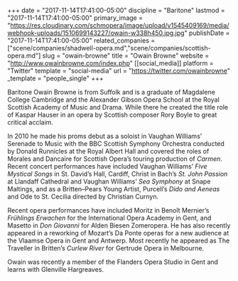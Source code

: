 +++
date = "2017-11-14T17:41:00-05:00"
discipline = "Baritone"
lastmod = "2017-11-14T17:41:00-05:00"
primary_image = "https://res.cloudinary.com/schmopera/image/upload/v1545409169/media/webhook-uploads/1510699143227/owain-w338h450.jpg.jpg"
publishDate = "2017-11-14T17:41:00-05:00"
related_companies = ["scene/companies/shadwell-opera.md","scene/companies/scottish-opera.md"]
slug = "owain-browne"
title = "Owain Browne"
website = "http://www.owainbrowne.com/index.php"
[[social_media]]
platform = "Twitter"
template = "social-media"
url = "https://twitter.com/owainbrowne"
_template = "people_single"
+++

Baritone Owain Browne is from Suffolk and is a graduate of Magdalene College Cambridge and the Alexander Gibson Opera School at the Royal Scottish Academy of Music and Drama. While there he created the title role of Kaspar Hauser in an opera by Scottish composer Rory Boyle to great critical acclaim.

In 2010 he made his proms debut as a soloist in Vaughan Williams’ Serenade to Music with the BBC Scottish Symphony Orchestra conducted by Donald Runnicles at the Royal Albert Hall and covered the roles of Morales and Dancaïre for Scottish Opera’s touring production of *Carmen*.
Recent concert performances have included Vaughan Williams’ *Five Mystical Songs* in St. David’s Hall, Cardiff, Christ in Bach’s *St. John Passion* at Llandaff Cathedral and Vaughan Williams’ *Sea Symphony* at Snape Maltings, and as a Britten–Pears Young Artist, Purcell’s *Dido and Aeneas* and Ode to St. Cecilia directed by Christian Curnyn.

Recent opera performances have included Moritz in Benoît Mernier’s *Frühlings Erwachen* for the International Opera Academy in Gent, and Masetto in *Don Giovanni* for Alden Biesen Zomeropera. He has also recently appeared in a reworking of Mozart’s Da Ponte operas for a new audience at the Vlaamse Opera in Gent and Antwerp. Most recently he appeared as The Traveller in Britten’s *Curlew River* for Gertrude Opera in Melbourne.

Owain was recently a member of the Flanders Opera Studio in Gent and learns with Glenville Hargreaves.
